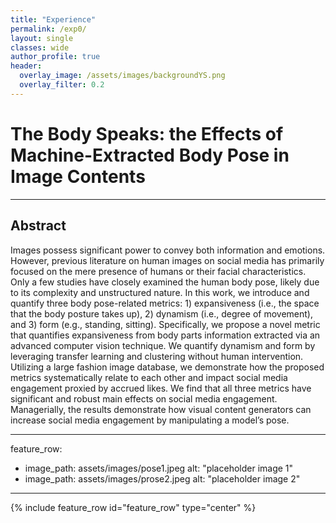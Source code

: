 ```yaml
---  
title: "Experience"
permalink: /exp0/
layout: single
classes: wide
author_profile: true
header:
  overlay_image: /assets/images/backgroundYS.png
  overlay_filter: 0.2
---
```

  

# The Body Speaks: the Effects of Machine-Extracted Body Pose in Image Contents

---
## Abstract
 Images possess significant power to convey both information and emotions. However, previous literature on human images on social media has primarily focused on the mere presence of humans or their facial characteristics. Only a few studies have closely examined the human body pose, likely due to its complexity and unstructured nature. In this work, we introduce and quantify three body pose-related metrics: 1) expansiveness (i.e., the space that the body posture takes up), 2) dynamism (i.e., degree of movement), and 3) form (e.g., standing, sitting). Specifically, we propose a novel metric that quantifies expansiveness from body parts information extracted via an advanced computer vision technique. We quantify dynamism and form by leveraging transfer learning and clustering without human intervention. Utilizing a large fashion image database, we demonstrate how the proposed metrics systematically relate to each other and impact social media engagement proxied by accrued likes. We find that all three metrics have significant and robust main effects on social media engagement. Managerially, the results demonstrate how visual content generators can increase social media engagement by manipulating a model’s pose.

---

feature_row:
  - image_path: assets/images/pose1.jpeg
    alt: "placeholder image 1"
  - image_path: assets/images/prose2.jpeg
    alt: "placeholder image 2"


---
{% include feature_row id="feature_row" type="center" %}




